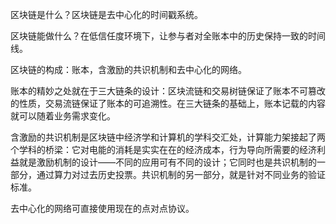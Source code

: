 区块链是什么？区块链是去中心化的时间戳系统。

区块链能做什么？在低信任度环境下，让参与者对全账本中的历史保持一致的时间线。

区块链的构成：账本，含激励的共识机制和去中心化的网络。

账本的精妙之处就在于三大链条的设计：区块流链和交易树链保证了账本不可篡改的性质，交易流链保证了账本的可追溯性。在三大链条的基础上，账本记载的内容就可以随着业务需求变化。

含激励的共识机制是区块链中经济学和计算机的学科交汇处，计算能力架接起了两个学科的桥梁：它对电能的消耗是实实在在的经济成本，行为导向所需要的经济利益就是激励机制的设计——不同的应用可有不同的设计；它同时也是共识机制的一部分，通过算力对过去历史投票。共识机制的另一部分，就是针对不同业务的验证标准。

去中心化的网络可直接使用现在的点对点协议。

